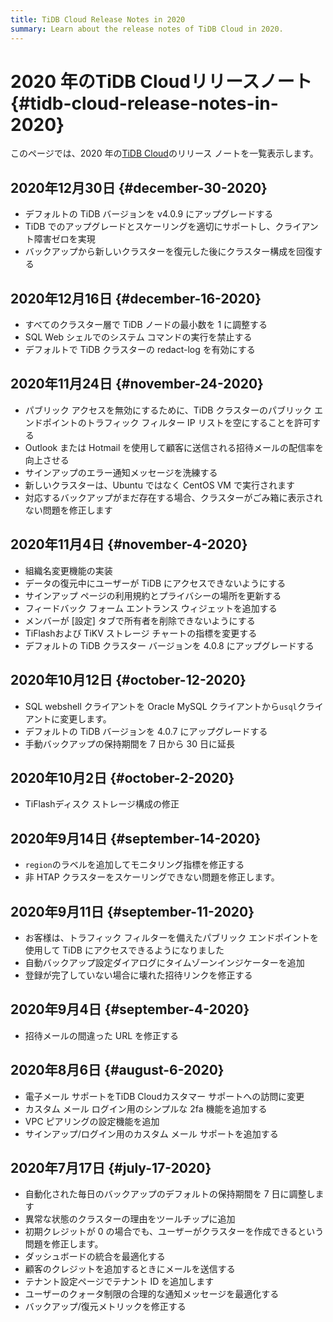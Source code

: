 ```yaml
---
title: TiDB Cloud Release Notes in 2020
summary: Learn about the release notes of TiDB Cloud in 2020.
---
```


# 2020 年のTiDB Cloudリリースノート {#tidb-cloud-release-notes-in-2020}

このページでは、2020 年の[TiDB Cloud](https://www.pingcap.com/tidb-cloud/)のリリース ノートを一覧表示します。

## 2020年12月30日 {#december-30-2020}

-   デフォルトの TiDB バージョンを v4.0.9 にアップグレードする
-   TiDB でのアップグレードとスケーリングを適切にサポートし、クライアント障害ゼロを実現
-   バックアップから新しいクラスターを復元した後にクラスター構成を回復する

## 2020年12月16日 {#december-16-2020}

-   すべてのクラスター層で TiDB ノードの最小数を 1 に調整する
-   SQL Web シェルでのシステム コマンドの実行を禁止する
-   デフォルトで TiDB クラスターの redact-log を有効にする

## 2020年11月24日 {#november-24-2020}

-   パブリック アクセスを無効にするために、TiDB クラスターのパブリック エンドポイントのトラフィック フィルター IP リストを空にすることを許可する
-   Outlook または Hotmail を使用して顧客に送信される招待メールの配信率を向上させる
-   サインアップのエラー通知メッセージを洗練する
-   新しいクラスターは、Ubuntu ではなく CentOS VM で実行されます
-   対応するバックアップがまだ存在する場合、クラスターがごみ箱に表示されない問題を修正します

## 2020年11月4日 {#november-4-2020}

-   組織名変更機能の実装
-   データの復元中にユーザーが TiDB にアクセスできないようにする
-   サインアップ ページの利用規約とプライバシーの場所を更新する
-   フィードバック フォーム エントランス ウィジェットを追加する
-   メンバーが [設定] タブで所有者を削除できないようにする
-   TiFlashおよび TiKV ストレージ チャートの指標を変更する
-   デフォルトの TiDB クラスター バージョンを 4.0.8 にアップグレードする

## 2020年10月12日 {#october-12-2020}

-   SQL webshell クライアントを Oracle MySQL クライアントから`usql`クライアントに変更します。
-   デフォルトの TiDB バージョンを 4.0.7 にアップグレードする
-   手動バックアップの保持期間を 7 日から 30 日に延長

## 2020年10月2日 {#october-2-2020}

-   TiFlashディスク ストレージ構成の修正

## 2020年9月14日 {#september-14-2020}

-   `region`のラベルを追加してモニタリング指標を修正する
-   非 HTAP クラスターをスケーリングできない問題を修正します。

## 2020年9月11日 {#september-11-2020}

-   お客様は、トラフィック フィルターを備えたパブリック エンドポイントを使用して TiDB にアクセスできるようになりました
-   自動バックアップ設定ダイアログにタイムゾーンインジケーターを追加
-   登録が完了していない場合に壊れた招待リンクを修正する

## 2020年9月4日 {#september-4-2020}

-   招待メールの間違った URL を修正する

## 2020年8月6日 {#august-6-2020}

-   電子メール サポートをTiDB Cloudカスタマー サポートへの訪問に変更
-   カスタム メール ログイン用のシンプルな 2fa 機能を追加する
-   VPC ピアリングの設定機能を追加
-   サインアップ/ログイン用のカスタム メール サポートを追加する

## 2020年7月17日 {#july-17-2020}

-   自動化された毎日のバックアップのデフォルトの保持期間を 7 日に調整します
-   異常な状態のクラスターの理由をツールチップに追加
-   初期クレジットが 0 の場合でも、ユーザーがクラスターを作成できるという問題を修正します。
-   ダッシュボードの統合を最適化する
-   顧客のクレジットを追加するときにメールを送信する
-   テナント設定ページでテナント ID を追加します
-   ユーザーのクォータ制限の合理的な通知メッセージを最適化する
-   バックアップ/復元メトリックを修正する
